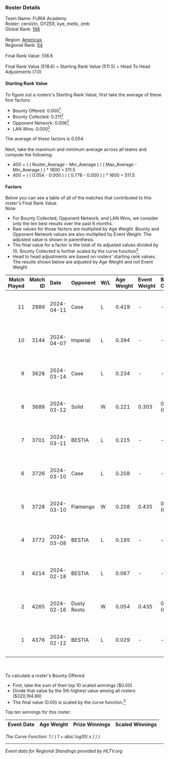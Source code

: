 ### Roster Details<br />
Team Name: FURIA Academy<br />
Roster: cerolzin, GYZER, kye, mello, zmb<br />
Global Rank: [198](../standings_global.md)<br />
<br />
Region: [Americas]( ../standings_americas.md)<br />
Regional Rank: [54]( ../standings_americas.md)<br />
<br />
Final Rank Value:  518.6<br />
<br />
Final Rank Value (518.6) = Starting Rank Value (511.5) + Head To Head Adjustments (7.0)<br />

#### Starting Rank Value<br />
To figure out a rosters's Starting Rank Value, first take the average of these four factors:<br />
- Bounty Offered: 0.000[<sup>1</sup>](#table2)
- Bounty Collected: 0.211[<sup>2</sup>](#table1)
- Opponent Network: 0.006[<sup>2</sup>](#table1)
- LAN Wins: 0.000[<sup>2</sup>](#table1)

The average of these factors is 0.054<br />
<br />
Next, take the maximum and minimum average across all teams and compute the following:<br />
- 400 + ( ( Roster_Average - Min_Average ) / ( Max_Average - Min_Average ) ) * 1600 = 511.5
- 400 + ( ( 0.054 - 0.000 ) / ( 0.778 - 0.000 ) ) * 1600 = 511.5


#### Factors<br />
Below you can see a table of all of the matches that contributed to this roster's Final Rank Value.<br />
Note:<br />

- For Bounty Collected, Opponent Network, and LAN Wins, we consider only the ten best results over the past 6 months.
- Raw values for those factors are multiplied by Age Weight. Bounty and Opponent Network values are also multiplied by Event Weight. The adjusted value is shown in parenthesis.
- The final value for a factor is the total of its adjusted values divided by 10. Bounty Collected is further scaled by the curve function[<sup>3</sup>](#curveFunction)
- Head to head adjustments are based on rosters' starting rank values. The results shown below are adjusted by Age Weight and not Event Weight
<span id="table1"></span><br />


| Match Played | Match ID | Date       | Opponent    | W/L | Age Weight | Event Weight | Bounty Collected | Opponent Network | LAN Wins  | H2H Adj. | Roster                                |
| -: | -: | :- | :- | :- | :- | :- | :- | :- | :- | -: | :- |
|           11 |     2989 | 2024-04-11 | Case        | L   | 0.419      | -            | -                | -                | -         |    -1.36 | cerolzin, GYZER, kye, mello, zmb      |
|           10 |     3144 | 2024-04-07 | Imperial    | L   | 0.394      | -            | -                | -                | -         |    -0.18 | Bruninho, cerolzin, GYZER, kye, mello |
|            9 |     3628 | 2024-03-14 | Case        | L   | 0.234      | -            | -                | -                | -         |    -0.71 | Bruninho, cerolzin, GYZER, kye, mello |
|            8 |     3688 | 2024-03-12 | Solid       | W   | 0.221      | 0.303        | 0.024 (0.002)    | 0.807 (0.054)    | 0 (0.000) |     6.21 | Bruninho, cerolzin, GYZER, kye, mello |
|            7 |     3701 | 2024-03-11 | BESTIA      | L   | 0.215      | -            | -                | -                | -         |    -0.40 | Bruninho, cerolzin, GYZER, kye, mello |
|            6 |     3726 | 2024-03-10 | Case        | L   | 0.208      | -            | -                | -                | -         |    -0.58 | Bruninho, cerolzin, GYZER, kye, mello |
|            5 |     3728 | 2024-03-10 | Flamengo    | W   | 0.208      | 0.435        | 0.000 (0.000)    | 0.013 (0.001)    | 0 (0.000) |     3.10 | Bruninho, cerolzin, GYZER, kye, mello |
|            4 |     3772 | 2024-03-08 | BESTIA      | L   | 0.195      | -            | -                | -                | -         |    -0.34 | Bruninho, cerolzin, GYZER, kye, mello |
|            3 |     4214 | 2024-02-18 | BESTIA      | L   | 0.067      | -            | -                | -                | -         |    -0.12 | Bruninho, cerolzin, GYZER, kye, mello |
|            2 |     4265 | 2024-02-16 | Dusty Roots | W   | 0.054      | 0.435        | 0.006 (0.000)    | 0.359 (0.008)    | 0 (0.000) |     1.47 | Bruninho, cerolzin, GYZER, kye, mello |
|            1 |     4376 | 2024-02-12 | BESTIA      | L   | 0.029      | -            | -                | -                | -         |    -0.05 | Bruninho, cerolzin, GYZER, kye, mello |

<br />
<span id="table2"></span><br />
To calculate a roster's Bounty Offered:<br />

- First, take the sum of their top 10 scaled winnings ($0.00)
- Divide that value by the 5th highest value among all rosters ($320,194.86)
- The final value (0.00) is scaled by the curve function.[<sup>3</sup>](#curveFunction)

Top ten winnings for this roster:<br />

| Event Date | Age Weight | Prize Winnings | Scaled Winnings |
| :- | -: | :- | :- |


<span id="curveFunction"></span>_The Curve Function: 1 / ( 1 + abs( log10( x ) ) )_<br />

---
_Event data for Regional Standings provided by HLTV.org_<br />
